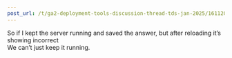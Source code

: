 ```yaml
---
post_url: /t/ga2-deployment-tools-discussion-thread-tds-jan-2025/161120/139
---
```

So if I kept the server running and saved the answer, but after reloading it’s showing incorrect  
We can’t just keep it running.